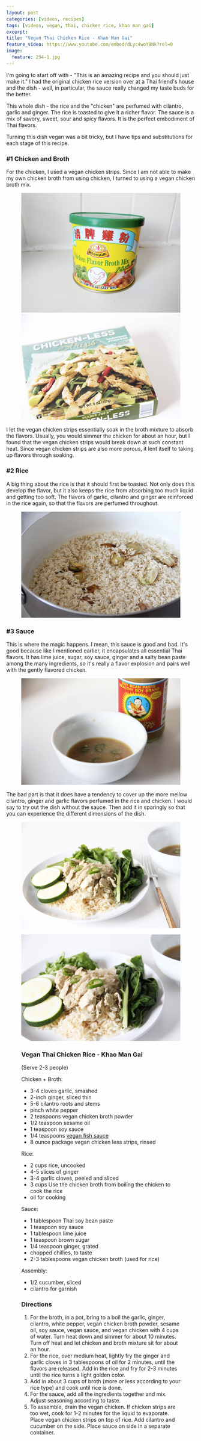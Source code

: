 ```yaml
---
layout: post
categories: [videos, recipes]
tags: [videos, vegan, thai, chicken rice, khao man gai]
excerpt: 
title: "Vegan Thai Chicken Rice - Khao Man Gai"
feature_video: https://www.youtube.com/embed/dLyc4woYBNk?rel=0
image:
  feature: 254-1.jpg
---
```


I'm going to start off with - "This is an amazing recipe and you should just make it."  I had the original chicken rice version over at a Thai friend's house and the dish - well, in particular, the sauce really changed my taste buds for the better.

This whole dish - the rice and the "chicken" are perfumed with cilantro, garlic and ginger.  The rice is toasted to give it a richer flavor.  The sauce is a mix of savory, sweet, sour and spicy flavors.  It is the perfect embodiment of Thai flavors. 

Turning this dish vegan was a bit tricky, but I have tips and substitutions for each stage of this recipe. 

### #1 Chicken and Broth

For the chicken, I used a vegan chicken strips.  Since I am not able to make my own chicken broth from using chicken, I turned to using a vegan chicken broth mix.  

<figure class="half">
<img src="/images/254-2.jpg">
<img src="/images/254-3.jpg">
</figure>

I let the vegan chicken strips essentially soak in the broth mixture to absorb the flavors.  Usually, you would simmer the chicken for about an hour, but I found that the vegan chicken strips would break down at such constant heat.  Since vegan chicken strips are also more porous, it lent itself to taking up flavors through soaking.

### #2 Rice

A big thing about the rice is that it should first be toasted.  Not only does this develop the flavor, but it also keeps the rice from absorbing too much liquid and getting too soft.  The flavors of garlic, cilantro and ginger are reinforced in the rice again, so that the flavors are perfumed throughout.

<figure>
    <img src="/images/254-6.jpg">
</figure> 


### #3 Sauce

This is where the magic happens.  I mean, this sauce is good and bad.  It's good because like I mentioned earlier, it encapsulates all essential Thai flavors.  It has lime juice, sugar, soy sauce, ginger and a salty bean paste among the many ingredients, so it's really a flavor explosion and pairs well with the gently flavored chicken.  

<figure>
    <img src="/images/254-4.jpg">
</figure> 

The bad part is that it does have a tendency to cover up the more mellow cilantro, ginger and garlic flavors perfumed in the rice and chicken.  I would say to try out the dish without the sauce.  Then add it in sparingly so that you can experience the different dimensions of the dish.  

<figure>
    <img src="/images/254-7.jpg">
</figure> 

<figure>
    <img src="/images/254-9.jpg">
</figure> 

<figure class="ingredients" markdown="1">

### Vegan Thai Chicken Rice - Khao Man Gai

(Serve 2-3 people)

Chicken + Broth:

- 3-4 cloves garlic, smashed
- 2-inch ginger, sliced thin
- 5-6 cilantro roots and stems
- pinch white pepper
- 2 teaspoons vegan chicken broth powder
- 1/2 teaspoon sesame oil
- 1 teaspoon soy sauce
- 1/4 teaspoons [vegan fish sauce](http://eastmeetskitchen.com/videos/recipes/the-ultimate-vegan-fish-sauce/)
- 8 ounce package vegan chicken less strips, rinsed

Rice:
- 2 cups rice, uncooked
- 4-5 slices of ginger
- 3-4 garlic cloves, peeled and sliced
- 3 cups Use the chicken broth from boiling the chicken to cook the rice
- oil for cooking

Sauce:
- 1 tablespoon Thai soy bean paste 
- 1 teaspoon soy sauce 
- 1 tablespoon lime juice 
- 1 teaspoon brown sugar
- 1/4 teaspoon ginger, grated
- chopped chillies, to taste
- 2-3 tablespoons vegan chicken broth (used for rice) 

Assembly:
- 1/2 cucumber, sliced
- cilantro for garnish


</figure>

<figure class="directions" markdown="1">

### Directions

1. For the broth, in a pot, bring to a boil the garlic, ginger, cilantro, white pepper, vegan chicken broth powder, sesame oil, soy sauce, vegan sauce, and vegan chicken with 4 cups of water.  Turn heat down and simmer for about 10 minutes.  Turn off heat and let chicken and broth mixture sit for about an hour.
2. For the rice, over medium heat, lightly fry the ginger and garlic cloves in 3 tablespoons of oil for 2 minutes, until the flavors are released.  Add in the rice and fry for 2-3 minutes until the rice turns a light golden color.
3. Add in about 3 cups of broth (more or less according to your rice type) and cook until rice is done.
4. For the sauce, add all the ingredients together and mix.  Adjust seasoning according to taste.
5. To assemble, drain the vegan chicken.  If chicken strips are too wet, cook for 1-2 minutes for the liquid to evaporate.  Place vegan chicken strips on top of rice.  Add cilantro and cucumber on the side.  Place sauce on side in a separate container.
